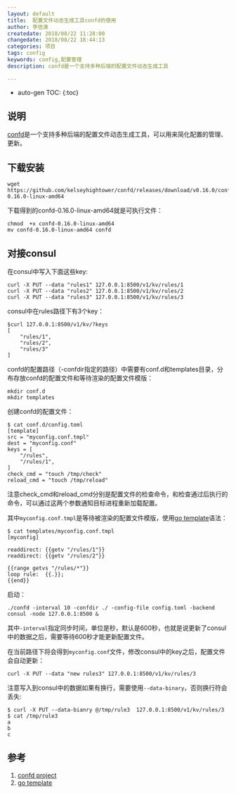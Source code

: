 ```yaml
---
layout: default
title:  配置文件动态生成工具confd的使用
author: 李佶澳
createdate: 2018/08/22 11:28:00
changedate: 2018/08/22 18:44:13
categories: 项目
tags: config
keywords: config,配置管理
description: confd是一个支持多种后端的配置文件动态生成工具

---
```


* auto-gen TOC:
{:toc}

## 说明

[confd][1]是一个支持多种后端的配置文件动态生成工具，可以用来简化配置的管理、更新。

## 下载安装

	wget https://github.com/kelseyhightower/confd/releases/download/v0.16.0/confd-0.16.0-linux-amd64

下载得到的confd-0.16.0-linux-amd64就是可执行文件：

	chmod  +x confd-0.16.0-linux-amd64
	mv confd-0.16.0-linux-amd64 confd

## 对接consul

在consul中写入下面这些key:

	curl -X PUT --data "rules1" 127.0.0.1:8500/v1/kv/rules/1
	curl -X PUT --data "rules2" 127.0.0.1:8500/v1/kv/rules/2
	curl -X PUT --data "rules3" 127.0.0.1:8500/v1/kv/rules/3

consul中在rules路径下有3个key：

	$curl 127.0.0.1:8500/v1/kv/?keys
	[
	    "rules/1",
	    "rules/2",
	    "rules/3"
	]

confd的配置路径（-confdir指定的路径）中需要有conf.d和templates目录，分布存放confd的配置文件和等待渲染的配置文件模版：

	mkdir conf.d
	mkdir templates

创建confd的配置文件：

	$ cat conf.d/config.toml
	[template]
	src = "myconfig.conf.tmpl"
	dest = "myconfig.conf"
	keys = [
	    "/rules",
	    "/rules/1",
	]
	check_cmd = "touch /tmp/check"
	reload_cmd = "touch /tmp/reload"

注意check_cmd和reload_cmd分别是配置文件的检查命令，和检查通过后执行的命令，可以通过这两个参数通知目标进程重新加载配置。

其中`myconfig.conf.tmpl`是等待被渲染的配置文件模版，使用[go template][2]语法：

	$ cat templates/myconfig.conf.tmpl
	[myconfig]
	
	readdirect: {{getv "/rules/1"}}
	readdirect: {{getv "/rules/2"}}
	
	{{range getvs "/rules/*"}}
	loop rule:  {{.}};
	{{end}}

启动：

	./confd -interval 10 -confdir ./ -config-file config.toml -backend consul -node 127.0.0.1:8500 &

其中`-interval`指定同步时间，单位是秒，默认是600秒，也就是说更新了consul中的数据之后，需要等待600秒才能更新配置文件。

在当前路径下将会得到`myconfig.conf`文件，修改consul中的key之后，配置文件会自动更新：

	curl -X PUT --data "new rules3" 127.0.0.1:8500/v1/kv/rules/3

注意写入到consul中的数据如果有换行，需要使用`--data-binary`，否则换行符会丢失:

	$ curl -X PUT --data-bianry @/tmp/rule3  127.0.0.1:8500/v1/kv/rules/3
	$ cat /tmp/rule3
	a
	b
	c

## 参考

1. [confd project][1]
2. [go template][2]

[1]: https://github.com/kelseyhightower/confd  "confd project" 
[2]: golang.org/pkg/text/template/#pkg-overview  "go template" 
